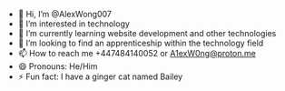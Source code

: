 - 👋 Hi, I’m @AlexWong007
- 👀 I’m interested in technology
- 🌱 I’m currently learning website development and other technologies
- 💞️ I’m looking to find an apprenticeship within the technology field
- 📫 How to reach me +447484140052 or A1exW0ng@proton.me
- 😄 Pronouns: He/Him 
- ⚡ Fun fact: I have a ginger cat named Bailey

<!---
AlexWong007/AlexWong007 is a ✨ special ✨ repository because its `README.md` (this file) appears on your GitHub profile.
You can click the Preview link to take a look at your changes.
--->
